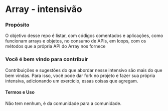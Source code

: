 # Array - intensivão

### Propósito

 O objetivo desse repo é listar, com códigos comentados e aplicações, como funcionam arrays e objetos, no consumo de APIs, em loops, com os métodos que a própria API do Array nos fornece

### Você é bem vindo para contribuir

 Contribuições e sugestões do que abordar nesse intensivo são mais do que bem vindas. Para isso, você pode dar fork no projeto e fazer sua própria intensiva, adicionando um exercício, essas coisas que agregam.

#### Termos e Uso

Não tem nenhum, é da comunidade para a comunidade.
